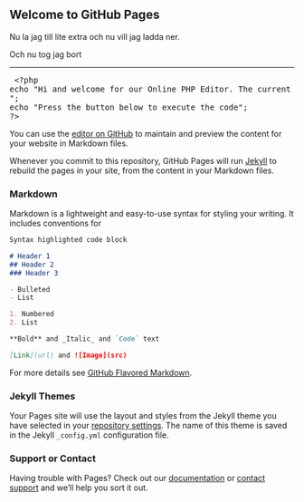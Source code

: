 ## Welcome to GitHub Pages

Nu la jag till lite extra och nu vill jag ladda ner.

Och nu tog jag bort

********************
<!-- Include the dependencies -->
<link rel="stylesheet" id="font-awesome"  href="libs/font-awesome.min.css" type="text/css" />
<script type="text/javascript" src="libs/jquery-2.1.4.min.js"></script>	
<script type="text/javascript" src="libs/ace/ace.js"></script>
<script type="text/javascript" src="libs/FileSaver.js"></script>

<!-- Include the script and css for the online php editor -->	
<link rel="stylesheet" href="css/php-einfach-online-php-editor.css" type="text/css" />
<script type="text/javascript" src="js/php-einfach-online-php-editor.js"></script>


<!-- Include this code snippet where ever you like to have it in your site -->
<div  class="code" id="code_1" data-ace-editor-id="1"
	data-ace-editor-allow-execution="true" data-ace-editor-hide-vars="false" 
	data-ace-editor-script-name="page.php" data-ace-editor-default-get="" data-ace-editor-default-post="">
<pre class="editor" id="code_editor_1" > &lt;?php
echo "Hi and welcome for our Online PHP Editor. The current time is: ".date("H:i:s")." <br />";
echo "Press the button below to execute the code";
?&gt; </pre></div>

<!-- Call this script to transform your HTML code to actual editors -->
<script>
jQuery('div[data-ace-editor-id]').each(function() {
	var url='http://execute.php-einfach.de/execute.php';
	var language = 'en'; //Choose 'de' for German
	new OnlinePHPEditor(this, language, url);
});
</script>

You can use the [editor on GitHub](https://github.com/rickardlindholm/rickardlindholm.github.io/edit/master/README.md) to maintain and preview the content for your website in Markdown files.

Whenever you commit to this repository, GitHub Pages will run [Jekyll](https://jekyllrb.com/) to rebuild the pages in your site, from the content in your Markdown files.

### Markdown

Markdown is a lightweight and easy-to-use syntax for styling your writing. It includes conventions for

```markdown
Syntax highlighted code block

# Header 1
## Header 2
### Header 3

- Bulleted
- List

1. Numbered
2. List

**Bold** and _Italic_ and `Code` text

[Link](url) and ![Image](src)
```

For more details see [GitHub Flavored Markdown](https://guides.github.com/features/mastering-markdown/).

### Jekyll Themes

Your Pages site will use the layout and styles from the Jekyll theme you have selected in your [repository settings](https://github.com/rickardlindholm/rickardlindholm.github.io/settings). The name of this theme is saved in the Jekyll `_config.yml` configuration file.

### Support or Contact

Having trouble with Pages? Check out our [documentation](https://help.github.com/categories/github-pages-basics/) or [contact support](https://github.com/contact) and we’ll help you sort it out.

